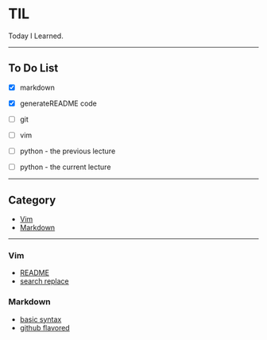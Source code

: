 # TIL

Today I Learned.

-----------------

## To Do List

- [x] markdown
- [x] generateREADME code
- [ ] git
- [ ] vim
- [ ] python - the previous lecture
- [ ] python - the current lecture


---------------
## Category

* [Vim](vim)
* [Markdown](markdown)

---------------
### Vim
* [README](vim/README.md)
* [search replace](vim/search_replace.md)
### Markdown
* [basic syntax](markdown/basic_syntax.md)
* [github flavored](markdown/github_flavored.md)
